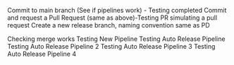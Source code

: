 Commit to main branch (See if pipelines work) - Testing completed
Commit and request a Pull Request (same as above)-Testing PR simulating a pull request
Create a new release branch, naming convention same as PD

Checking merge works
Testing New Pipeline
Testing Auto Release Pipeline
Testing Auto Release Pipeline 2
Testing Auto Release Pipeline 3
Testing Auto Release Pipeline 4
